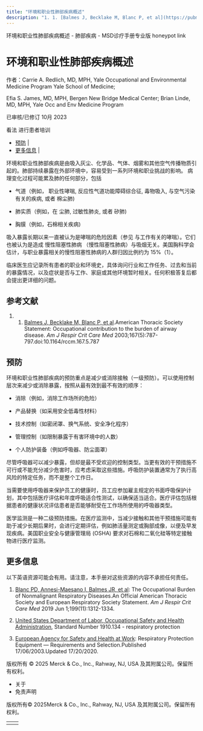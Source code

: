 ```yaml
---
title: "环境和职业性肺部疾病概述"
description: "1. 1. [Balmes J, Becklake M, Blanc P, et al](https://pubmed.ncbi.nlm.nih.gov/12598220/).American Thoracic Society Statement: Occupational contribution to the burden of airway disease. _Am J Respir Crit Care Med_ 2003;167(5):787-797.doi:10.1164/rccm.167.5.787"
---
```


﻿环境和职业性肺部疾病概述 \- 肺部疾病 \- MSD诊疗手册专业版 honeypot link

# 环境和职业性肺部疾病概述

作者：Carrie A. Redlich, MD, MPH, Yale Occupational and Environmental Medicine Program Yale School of Medicine;

Efia S. James, MD, MPH, Bergen New Bridge Medical Center; Brian Linde, MD, MPH, Yale Occ and Env Medicine Program

已审核/已修订 10月 2023

看法 进行患者培训

- [预防](#预防_v37930299_zh) \|
- [更多信息](#更多信息_v84931342_zh) \|

环境和职业性肺部疾病是由吸入灰尘、化学品、气体、烟雾和其他空气传播物质引起的。肺部持续暴露在外部环境中，容易受到一系列环境和职业挑战的影响。 病理变化过程可能累及肺的任何部分，包括

- 气道（例如， 职业性哮喘, 反应性气道功能障碍综合征, 毒物吸入, 与空气污染有关的疾病, 或者 棉尘肺)

- 肺实质（例如，在 尘肺, 过敏性肺炎, 或者 矽肺)

- 胸膜（例如，石棉相关疾病)


吸入暴露长期以来一直被认为是哮喘的危险因素（参见 与工作有关的哮喘）。它们也被认为是造成 慢性阻塞性肺病 （慢性阻塞性肺病）与吸烟无关。美国胸科学会估计，与职业暴露相关的慢性阻塞性肺病的人群归因比例约为 15%（1）。

临床医生应记录所有患者的职业和环境史，具体询问行业和工作任务、过去和当前的暴露情况，以及症状是否与工作、家庭或其他环境暂时相关。任何积极答复后都会提出更详细的问题。

## 参考文献

1. 1. [Balmes J, Becklake M, Blanc P, et al](https://pubmed.ncbi.nlm.nih.gov/12598220/).American Thoracic Society Statement: Occupational contribution to the burden of airway disease. _Am J Respir Crit Care Med_ 2003;167(5):787-797.doi:10.1164/rccm.167.5.787


## 预防

环境和职业性肺部疾病的预防重点是减少或消除接触（一级预防）。可以使用控制层次来减少或消除暴露，按照从最有效到最不有效的顺序：

- 消除（例如，消除工作场所的危险）

- 产品替换（如采用安全低毒性材料）

- 技术控制（如密闭罩、换气系统、安全净化程序）

- 管理控制（如限制暴露于有害环境中的人数）

- 个人防护装备（例如呼吸器、防尘面罩）


尽管呼吸器可以减少暴露，但却是最不受欢迎的控制类型。当更有效的干预措施不可行或不能充分减少危害时，应考虑采取这些措施。呼吸防护装置通常为了执行高风险的特定任务，而不是整个工作日。

当需要使用呼吸器来保护员工的健康时，员工应参加雇主规定的书面呼吸保护计划，其中包括医疗评估和年度呼吸适合性测试，以确保适当适合。医疗评估包括根据患者的健康状况评估患者是否能够耐受在工作场所使用的呼吸器类型。

医学监测是一种二级预防措施。在医疗监测中，当减少接触和其他干预措施可能有助于减少长期后果时，会进行定期评估，例如肺活量测定或胸部成像，以便及早发现疾病。美国职业安全与健康管理局 (OSHA) 要求对石棉和二氧化硅等特定接触物进行医疗监测。

## 更多信息

以下英语资源可能会有用。请注意，本手册对这些资源的内容不承担任何责任。

1. [Blanc PD, Annesi-Maesano I, Balmes JR, et al](https://pubmed.ncbi.nlm.nih.gov/31149852/): The Occupational Burden of Nonmalignant Respiratory Diseases.An Official American Thoracic Society and European Respiratory Society Statement. _Am J Respir Crit Care Med_ 2019 Jun 1;199(11):1312-1334.

2. [United States Department of Labor, Occupational Safety and Health Administration](https://www.osha.gov/laws-regs/regulations/standardnumber/1910/1910.134), Standard Number 1910.134 - respiratory protection

3. [European Agency for Safety and Health at Work](https://oshwiki.osha.europa.eu/en/themes/respiratory-protection-equipment-requirements-and-selection): Respiratory Protection Equipment — Requirements and Selection.Published 17/06/2003.Updated 17/20/2020.




版权所有 © 2025
Merck & Co., Inc., Rahway, NJ, USA 及其附属公司。保留所有权利。

- 关于
- 免责声明

版权所有© 2025Merck & Co., Inc., Rahway, NJ, USA 及其附属公司。保留所有权利。

|     |     |
| --- | --- |
|  |  |